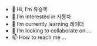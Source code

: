 
- 👋 Hi, I’m 유승목
- 👀 I’m interested in 자동차
- 🌱 I’m currently learning 레이더
- 💞️ I’m looking to collaborate on ...
- 📫 How to reach me ...

<!---
yoomok/yoomok is a ✨ special ✨ repository because its `README.md` (this file) appears on your GitHub profile.
You can click the Preview link to take a look at your changes.
--->
